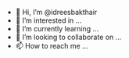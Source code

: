 - 👋 Hi, I’m @idreesbakthair
- 👀 I’m interested in ...
- 🌱 I’m currently learning ...
- 💞️ I’m looking to collaborate on ...
- 📫 How to reach me ...

<!---
idreesbakthair/idreesbakthair is a ✨ special ✨ repository because its `README.md` (this file) appears on your GitHub profile.
You can click the Preview link to take a look at your changes.
--->
